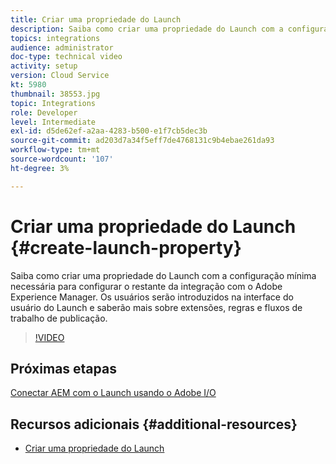 ```yaml
---
title: Criar uma propriedade do Launch
description: Saiba como criar uma propriedade do Launch com a configuração mínima necessária para configurar o restante da integração. Os usuários serão introduzidos na interface do usuário do Launch e saberão mais sobre extensões, regras e fluxos de trabalho de publicação.
topics: integrations
audience: administrator
doc-type: technical video
activity: setup
version: Cloud Service
kt: 5980
thumbnail: 38553.jpg
topic: Integrations
role: Developer
level: Intermediate
exl-id: d5de62ef-a2aa-4283-b500-e1f7cb5dec3b
source-git-commit: ad203d7a34f5eff7de4768131c9b4ebae261da93
workflow-type: tm+mt
source-wordcount: '107'
ht-degree: 3%

---
```


# Criar uma propriedade do Launch {#create-launch-property}

Saiba como criar uma propriedade do Launch com a configuração mínima necessária para configurar o restante da integração com o Adobe Experience Manager. Os usuários serão introduzidos na interface do usuário do Launch e saberão mais sobre extensões, regras e fluxos de trabalho de publicação.

>[!VIDEO](https://video.tv.adobe.com/v/38553?quality=12&learn=on)

## Próximas etapas

[Conectar AEM com o Launch usando o Adobe I/O](connect-aem-launch-adobe-io.md)

## Recursos adicionais {#additional-resources}

* [Criar uma propriedade do Launch](https://experienceleague.adobe.com/docs/launch-learn/implementing-in-websites-with-launch/configure-launch/launch.html)
